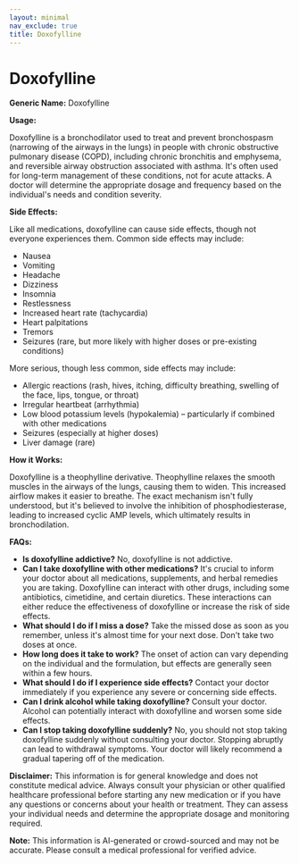 ```yaml
---
layout: minimal
nav_exclude: true
title: Doxofylline
---
```


# Doxofylline

**Generic Name:** Doxofylline

**Usage:**

Doxofylline is a bronchodilator used to treat and prevent bronchospasm (narrowing of the airways in the lungs) in people with chronic obstructive pulmonary disease (COPD), including chronic bronchitis and emphysema, and reversible airway obstruction associated with asthma.  It's often used for long-term management of these conditions, not for acute attacks.  A doctor will determine the appropriate dosage and frequency based on the individual's needs and condition severity.

**Side Effects:**

Like all medications, doxofylline can cause side effects, though not everyone experiences them.  Common side effects may include:

* Nausea
* Vomiting
* Headache
* Dizziness
* Insomnia
* Restlessness
* Increased heart rate (tachycardia)
* Heart palpitations
* Tremors
* Seizures (rare, but more likely with higher doses or pre-existing conditions)


More serious, though less common, side effects may include:

* Allergic reactions (rash, hives, itching, difficulty breathing, swelling of the face, lips, tongue, or throat)
* Irregular heartbeat (arrhythmia)
* Low blood potassium levels (hypokalemia) –  particularly if combined with other medications
* Seizures (especially at higher doses)
* Liver damage (rare)


**How it Works:**

Doxofylline is a theophylline derivative.  Theophylline relaxes the smooth muscles in the airways of the lungs, causing them to widen. This increased airflow makes it easier to breathe.  The exact mechanism isn't fully understood, but it's believed to involve the inhibition of phosphodiesterase, leading to increased cyclic AMP levels, which ultimately results in bronchodilation.


**FAQs:**

* **Is doxofylline addictive?** No, doxofylline is not addictive.
* **Can I take doxofylline with other medications?**  It's crucial to inform your doctor about all medications, supplements, and herbal remedies you are taking. Doxofylline can interact with other drugs, including some antibiotics, cimetidine, and certain diuretics.  These interactions can either reduce the effectiveness of doxofylline or increase the risk of side effects.
* **What should I do if I miss a dose?** Take the missed dose as soon as you remember, unless it's almost time for your next dose. Don't take two doses at once.
* **How long does it take to work?** The onset of action can vary depending on the individual and the formulation, but effects are generally seen within a few hours.
* **What should I do if I experience side effects?** Contact your doctor immediately if you experience any severe or concerning side effects.
* **Can I drink alcohol while taking doxofylline?**  Consult your doctor. Alcohol can potentially interact with doxofylline and worsen some side effects.
* **Can I stop taking doxofylline suddenly?** No, you should not stop taking doxofylline suddenly without consulting your doctor.  Stopping abruptly can lead to withdrawal symptoms. Your doctor will likely recommend a gradual tapering off of the medication.


**Disclaimer:** This information is for general knowledge and does not constitute medical advice. Always consult your physician or other qualified healthcare professional before starting any new medication or if you have any questions or concerns about your health or treatment.  They can assess your individual needs and determine the appropriate dosage and monitoring required.


**Note:** This information is AI-generated or crowd-sourced and may not be accurate. Please consult a medical professional for verified advice.